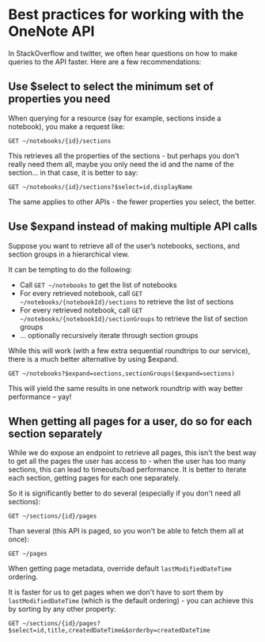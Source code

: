 # Best practices for working with the OneNote API

In StackOverflow and twitter, we often hear questions on how to make queries to the API faster. Here are a few recommendations:

## Use $select to select the minimum set of properties you need
When querying for a resource (say for example, sections inside a notebook), you make a request like:

```http
GET ~/notebooks/{id}/sections
```

This retrieves all the properties of the sections - but perhaps you don't really need them all, maybe you only need the id and the name of the section... in that case, it is better to say:

```http
GET ~/notebooks/{id}/sections?$select=id,displayName
```

The same applies to other APIs - the fewer properties you select, the better.

## Use $expand instead of making multiple API calls
Suppose you want to retrieve all of the user’s notebooks, sections, and section groups in a hierarchical view.

It can be tempting to do the following:

* Call `GET ~/notebooks` to get the list of notebooks
* For every retrieved notebook, call `GET ~/notebooks/{notebookId}/sections` to retrieve the list of sections
* For every retrieved notebook, call `GET ~/notebooks/{notebookId}/sectionGroups` to retrieve the list of section groups
* … optionally recursively iterate through section groups

While this will work (with a few extra sequential roundtrips to our service), there is a much better alternative by using $expand. 

```http
GET ~/notebooks?$expand=sections,sectionGroups($expand=sections)
```

This will yield the same results in one network roundtrip with way better performance – yay!

## When getting all pages for a user, do so for each section separately

While we do expose an endpoint to retrieve all pages, this isn't the best way to get all the pages the user has access to - when the user has too many sections, this can lead to timeouts/bad performance. It is better to iterate each section, getting pages for each one separately.

So it is significantly better to do several (especially if you don't need all sections):

```http
GET ~/sections/{id}/pages
```

Than several (this API is paged, so you won't be able to fetch them all at once):

```http
GET ~/pages
```

When getting page metadata, override default `lastModifiedDateTime` ordering.

It is faster for us to get pages when we don't have to sort them by `lastModifiedDateTime` (which is the default ordering) - you can achieve this by sorting by any other property:

```http
GET ~/sections/{id}/pages?$select=id,title,createdDateTime&$orderby=createdDateTime
```